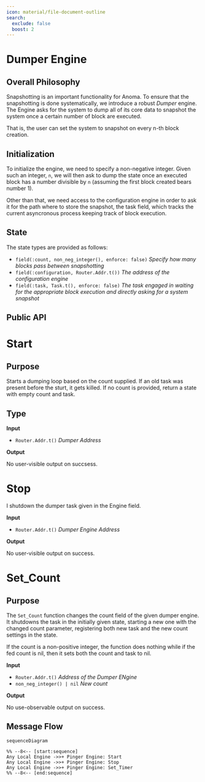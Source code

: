 ```yaml
---
icon: material/file-document-outline
search:
  exclude: false
  boost: 2
---
```


# Dumper Engine

## Overall Philosophy

Snapshotting is an important functionality for Anoma. To ensure that the snapshotting is done systematically, we introduce a robust _Dumper_ engine. The Engine asks for the system to dump all of its core data to snapshot the system once a certain number of block are executed.

That is, the user can set the system to snapshot on every n-th block creation.

## Initialization

To initialize the engine, we need to specify a non-negative integer. Given such an integer, `n`, we will then ask to dump the state once an executed block has a number divisible by `n` (assuming the first block created bears number 1).

Other than that, we need access to the configuration engine in order to ask it for the path where to store the snapshot, the task field, which tracks the current asyncronous process keeping track of block execution.

## State

The state types are provided as follows:

- `field(:count, non_neg_integer(), enforce: false)`
  *Specify how many blocks pass between snapshotting*
- `field(:configuration, Router.Addr.t())`
  *The address of the configuration engine*
- `field(:task, Task.t(), enforce: false)`
  *The task engaged in waiting for the appropriate block execution and directly asking for a system snapshot*

## Public API


# Start

## Purpose

Starts a dumping loop based on the count supplied. If an old task was present before the sturt, it gets killed. If no count is provided, return a state with empty count and task.

## Type

**Input**

 - `Router.Addr.t()`
   *Dumper Address*


**Output**

 No user-visible output on succsess.

# Stop

I shutdown the dumper task given in the Engine field.

**Input**

- `Router.Addr.t()`
  *Dumper Engine Address*

**Output**

No user-visible output on success.

# Set_Count

## Purpose

The `Set_Count` function changes the count field of the given dumper engine. It shutdowns the task in the initially given state, starting a new one with the changed count parameter, registering both new task and the new count settings in the state.

If the count is a non-positive integer, the function does nothing while if the fed count is nil, then it sets both the count and task to nil.

**Input**

- `Router.Addr.t()`
  *Address of the Dumper ENgine*
- `non_neg_integer() | nil`
  *New count*

**Output**

No use-observable output on success.

## Message Flow

 <!-- --8<-- [start:messages] -->
```mermaid
sequenceDiagram

%% --8<-- [start:sequence]
Any Local Engine ->>+ Pinger Engine: Start
Any Local Engine ->>+ Pinger Engine: Stop
Any Local Engine ->>+ Pinger Engine: Set_Timer
%% --8<-- [end:sequence]
```
 <!-- --8<-- [end:messages] -->
